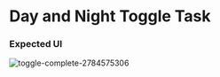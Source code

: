 # Day and Night Toggle Task


### Expected UI
![toggle-complete-2784575306](https://github.com/osiota10/sass-template/assets/73504914/0bc7b598-b517-4b73-9456-cf5ab98ed7ff)
